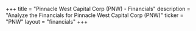 +++
title = "Pinnacle West Capital Corp (PNW) - Financials"
description = "Analyze the Financials for Pinnacle West Capital Corp (PNW)"
ticker = "PNW"
layout = "financials"
+++

